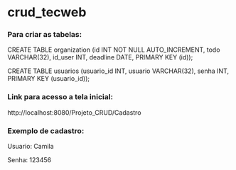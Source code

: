 # crud_tecweb

### Para criar as tabelas:

CREATE TABLE organization (id INT NOT NULL AUTO_INCREMENT, todo VARCHAR(32), id_user INT, deadline DATE, PRIMARY KEY (id));


CREATE TABLE usuarios (usuario_id INT, usuario VARCHAR(32), senha INT, PRIMARY KEY (usuario_id));


### Link para acesso a tela inicial: 

http://localhost:8080/Projeto_CRUD/Cadastro

### Exemplo de cadastro:

Usuario: Camila

Senha: 123456

